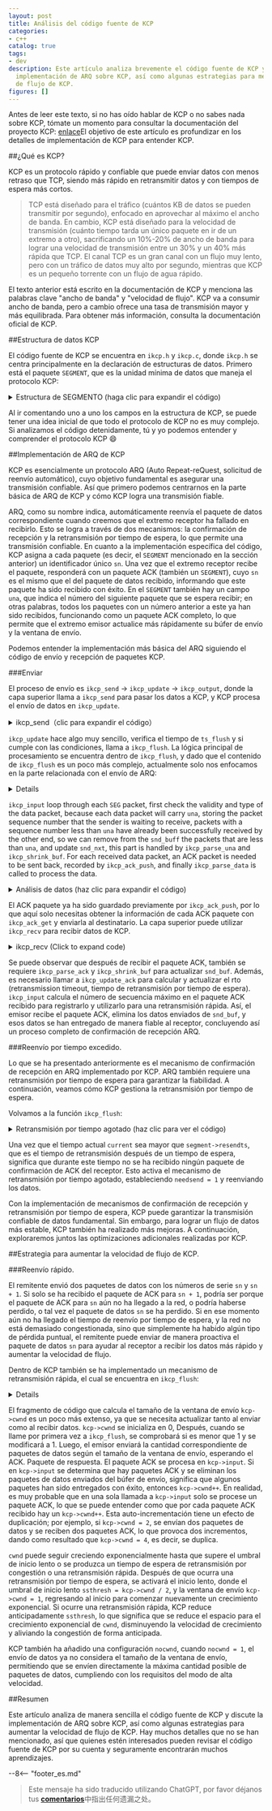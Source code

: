 ```yaml
---
layout: post
title: Análisis del código fuente de KCP
categories:
- c++
catalog: true
tags:
- dev
description: Este artículo analiza brevemente el código fuente de KCP y discute la
  implementación de ARQ sobre KCP, así como algunas estrategias para mejorar la velocidad
  de flujo de KCP.
figures: []
---
```


<meta property="og:title" content="KCP 源码剖析" />

Antes de leer este texto, si no has oído hablar de KCP o no sabes nada sobre KCP, tómate un momento para consultar la documentación del proyecto KCP: [enlace](https://github.com/skywind3000/kcp)El objetivo de este artículo es profundizar en los detalles de implementación de KCP para entender KCP.

##¿Qué es KCP?

KCP es un protocolo rápido y confiable que puede enviar datos con menos retraso que TCP, siendo más rápido en retransmitir datos y con tiempos de espera más cortos.

> TCP está diseñado para el tráfico (cuántos KB de datos se pueden transmitir por segundo), enfocado en aprovechar al máximo el ancho de banda. En cambio, KCP está diseñado para la velocidad de transmisión (cuánto tiempo tarda un único paquete en ir de un extremo a otro), sacrificando un 10%-20% de ancho de banda para lograr una velocidad de transmisión entre un 30% y un 40% más rápida que TCP. El canal TCP es un gran canal con un flujo muy lento, pero con un tráfico de datos muy alto por segundo, mientras que KCP es un pequeño torrente con un flujo de agua rápido.

El texto anterior está escrito en la documentación de KCP y menciona las palabras clave "ancho de banda" y "velocidad de flujo". KCP va a consumir ancho de banda, pero a cambio ofrece una tasa de transmisión mayor y más equilibrada. Para obtener más información, consulta la documentación oficial de KCP.

##Estructura de datos KCP

El código fuente de KCP se encuentra en `ikcp.h` y `ikcp.c`, donde `ikcp.h` se centra principalmente en la declaración de estructuras de datos. Primero está el paquete `SEGMENT`, que es la unidad mínima de datos que maneja el protocolo KCP:

<details>
<summary> Estructura de SEGMENTO (haga clic para expandir el código) </summary>
```cpp
//=====================================================================
// SEGMENT Un SETMENT es un paquete de datos
//=====================================================================
struct IKCPSEG
{
Nodos de la lista enlazada, tanto la cola de envío como la de recepción son estructuras de lista enlazada aquí.
    struct IQUEUEHEAD node;

// Número de sesión, el mismo número de sesión es igual
    IUINT32 conv;

Tipo de paquete de datos, como por ejemplo, DATA o ACK.
    IUINT32 cmd;

Debido a la limitación del MTU, los paquetes de datos grandes se dividirán en varios paquetes más pequeños, este es el número de identificación de los paquetes pequeños.
    IUINT32 frg

Cada paquete de datos viene con el tamaño de la ventana de recepción del remitente.
    IUINT32 wnd;

// Hora de envío, si es un paquete ACK, se establecerá como el ts del paquete de datos de origen.
    IUINT32 ts;

// Número que identifica de manera única el paquete de datos
    IUINT32 sn;

// Representa que los paquetes de datos menores que uno se reciben con éxito, que coincide con el significado de TCP: el número de secuencia más antiguo no reconocido SND
    IUINT32 una;

// Longitud de los datos
    IUINT32 len;

Tiempo de retransmisión por expiración.
    IUINT32 resendts;

// Tiempo de espera por exceso de tiempo la próxima vez
    IUINT32 rto;

// Retransmisión rápida, la cantidad de paquetes de datos recibidos después de este paquete, si es mayor que una cierta cantidad, se activa la retransmisión rápida.
    IUINT32 fastack;

// Número de envíos
    IUINT32 xmit;

// Datos
    char data[1];
};
```
</details>

Después de leer los comentarios de `SEGMENT`, podemos ver que el núcleo de KCP es un protocolo ARQ que garantiza la entrega de datos mediante retransmisiones automáticas por vencimiento del tiempo. A continuación, veamos la definición de la estructura `KCPCB` de KCP:

<details>
<summary> Estructura KCP (haga clic para expandir el código) </summary>
```cpp
//---------------------------------------------------------------------
// IKCPCB
//---------------------------------------------------------------------
struct IKCPCB
{
// conv: Número de sesión
// mtu, mss: Unidad de Transmisión Máxima, Tamaño Máximo de Segmento de Mensaje
// estado: estado de la conversación, 0 válido, -1 desconectado
    IUINT32 conv, mtu, mss, state;

// snd_una: número de secuencia del paquete esperando ACK
// snd_nxt: Número del siguiente paquete de datos en espera de ser enviado
// rcv_nxt: número de secuencia del próximo paquete de datos esperando ser recibido
    IUINT32 snd_una, snd_nxt, rcv_nxt;

// ts_recent, ts_lastack: no utilizados
// ssthresh: umbral de inicio lento para control de congestión
    IUINT32 ts_recent, ts_lastack, ssthresh;

// rx_rto: rto (retransmission timeout)，超时重传时间
// rx_rttval, rx_srtt, rx_minrto: Cálculo de variables intermedias para rto
    IINT32 rx_rttval, rx_srtt, rx_rto, rx_minrto;

// snd_wnd, rcv_wnd: Tamaño máximo de la ventana de envío y recepción
// rmt_wnd: ventana remota, tamaño de la ventana de recepción restante del extremo opuesto
// cwnd: tamaño de la ventana de envío
// probe: Indicador de si se debe enviar el mensaje de control
    IUINT32 snd_wnd, rcv_wnd, rmt_wnd, cwnd, probe;

// current: Tiempo actual
// intervalo: intervalo de actualización
// ts_flush: Tiempo de actualización próximo
// xmit: número de fallos en el envío
    IUINT32 current, interval, ts_flush, xmit;

Longitud de la lista correspondiente
    IUINT32 nrcv_buf, nsnd_buf;
    IUINT32 nrcv_que, nsnd_que;

// nodelay: controla la velocidad de crecimiento del rto para la retransmisión de tiempo de espera.
// actualizado: ¿Se ha llamado a ikcp_update?
    IUINT32 nodelay, updated;

// ts_probe, probe_wait: Initiate active periodic inquiries when the remote receive window is 0 for a long time.
    IUINT32 ts_probe, probe_wait;

// deal_link: El otro lado no responde durante mucho tiempo
// incr: Participate in calculating the sending window size
    IUINT32 dead_link, incr;

// cola: Paquete de datos que interactúa con la capa de usuario
// buf: Paquete de datos en caché del protocolo
    struct IQUEUEHEAD snd_queue;
    struct IQUEUEHEAD rcv_queue;
    struct IQUEUEHEAD snd_buf;
    struct IQUEUEHEAD rcv_buf;

Información de los paquetes que necesitan enviar un acuse de recibo.
    IUINT32 *acklist;

// Número de paquetes que requieren ack
    IUINT32 ackcount;

// Tamaño de memoria de la lista de verificación
    IUINT32 ackblock;

Datos introducidos por el usuario.
    void *user;

// Espacio para almacenar un paquete kcp
    char *buffer;

// Número de fastack que desencadena una rápida retransmisión
    int fastresend;

// Máximo número de reintentos rápidos
    int fastlimit;

// nocwnd: No considera el tamaño de la ventana de envío durante la fase de inicio lento.
stream: modo de flujo
    int nocwnd, stream;

    // debug log
    int logmask;

Interfaz de envío de datos.
    int (*output)(const char *buf, int len, struct IKCPCB *kcp, void *user);

    void (*writelog)(const char *log, struct IKCPCB *kcp, void *user);
};
```
</details>

Al ir comentando uno a uno los campos en la estructura de KCP, se puede tener una idea inicial de que todo el protocolo de KCP no es muy complejo. Si analizamos el código detenidamente, tú y yo podemos entender y comprender el protocolo KCP :smile:

##Implementación de ARQ de KCP

KCP es esencialmente un protocolo ARQ (Auto Repeat-reQuest, solicitud de reenvío automático), cuyo objetivo fundamental es asegurar una transmisión confiable. Así que primero podemos centrarnos en la parte básica de ARQ de KCP y cómo KCP logra una transmisión fiable.

ARQ, como su nombre indica, automáticamente reenvía el paquete de datos correspondiente cuando creemos que el extremo receptor ha fallado en recibirlo. Esto se logra a través de dos mecanismos: la confirmación de recepción y la retransmisión por tiempo de espera, lo que permite una transmisión confiable. En cuanto a la implementación específica del código, KCP asigna a cada paquete (es decir, el `SEGMENT` mencionado en la sección anterior) un identificador único `sn`. Una vez que el extremo receptor recibe el paquete, responderá con un paquete ACK (también un `SEGMENT`), cuyo `sn` es el mismo que el del paquete de datos recibido, informando que este paquete ha sido recibido con éxito. En el `SEGMENT` también hay un campo `una`, que indica el número del siguiente paquete que se espera recibir; en otras palabras, todos los paquetes con un número anterior a este ya han sido recibidos, funcionando como un paquete ACK completo, lo que permite que el extremo emisor actualice más rápidamente su búfer de envío y la ventana de envío.

Podemos entender la implementación más básica del ARQ siguiendo el código de envío y recepción de paquetes KCP.

###Enviar

El proceso de envío es `ikcp_send` -> `ikcp_update` -> `ikcp_output`, donde la capa superior llama a `ikcp_send` para pasar los datos a KCP, y KCP procesa el envío de datos en `ikcp_update`.

<details>
<summary> ikcp_send（clic para expandir el código） </summary>
```cpp
//---------------------------------------------------------------------
// Interfaz de envío de datos, el usuario llama a ikcp_send para que kcp envíe datos
// user/upper level send, returns below zero for error
//---------------------------------------------------------------------
int ikcp_send(ikcpcb *kcp, const char *buffer, int len)
{
    IKCPSEG *seg;
    int count, i;

// mss no puede ser menor que 1
    assert(kcp->mss > 0);
    if (len < 0) return -1;

    // append to previous segment in streaming mode (if possible)
    if (kcp->stream != 0) {
// Modo de procesamiento en flujo
        // ......
    }

// Calcular el subpaquete, si la longitud de datos len es mayor que mss, necesita dividirse en varios paquetes para enviarse, y el destinatario los ensamblará después de recibirlos.
    if (len <= (int)kcp->mss) count = 1;
    else count = (len + kcp->mss - 1) / kcp->mss;

    if (count >= (int)IKCP_WND_RCV) return -2;

    if (count == 0) count = 1;

Subcontratación
    for (i = 0; i < count; i++) {
Calcular la longitud de los datos del paquete y asignar la estructura seg correspondiente.
        int size = len > (int)kcp->mss ? (int)kcp->mss : len;
        seg = ikcp_segment_new(kcp, size);
        assert(seg);
        if (seg == NULL) {
            return -2;
        }

// Establecer la información de datos de seg, frg representa el número de subpaquete.
        if (buffer && len > 0) {
            memcpy(seg->data, buffer, size);
        }
        seg->len = size;
        seg->frg = (kcp->stream == 0)? (count - i - 1) : 0;

// Añadir al final de snd_queue, incrementar nsnd_qua en uno
        iqueue_init(&seg->node);
        iqueue_add_tail(&seg->node, &kcp->snd_queue);
        kcp->nsnd_que++;
        if (buffer) {
            buffer += size;
        }
        len -= size;
    }

    return 0;
}
```
</details>

`ikcp_send` es una interfaz de envío de datos llamada por la capa superior de KCP. Todos los datos que KCP envía deben pasar por esta interfaz. La función de `ikcp_send` es bastante simple; se encarga de dividir los datos según `kcp->mss` (la longitud máxima de datos por paquete) en varios paquetes, establecer el número de paquete y, finalmente, colocarlos al final de la lista de envío `snd_queue`. El modo de flujo considera todos los datos de múltiples llamadas a `ikcp_send` como un solo flujo, llenando automáticamente los `SEGMENT` incompletos antes de asignar nuevos. La implementación detallada no se discutirá en este artículo; aquellos que estén interesados, una vez que terminen de leer, probablemente entenderán al revisar el código correspondiente.

Después de completar la llamada a `ikcp_send`, los datos se colocan en la `snd_queue` de KCP. Luego, KCP necesita encontrar un momento para enviar los datos pendientes; este código se encuentra en `ikcp_update` e `ikcp_flush`.

<details>
<summary> ikcp_update (haga clic para expandir el código) </summary>
```cpp
//---------------------------------------------------------------------
// ikcp_update es la interfaz que se llama periódicamente desde la capa superior para actualizar el estado de kcp y enviar datos.
// update state (call it repeatedly, every 10ms-100ms), or you can ask 
// ikcp_check when to call it again (without ikcp_input/_send calling).
// 'current' - current timestamp in millisec. 
//---------------------------------------------------------------------
void ikcp_update(ikcpcb *kcp, IUINT32 current)
{
    IINT32 slap;

    kcp->current = current;

// ikcp_flush verificará esto, la capa superior debe haber llamado a ikcp_update antes de poder llamar a ikcp_flush, se recomienda usar solo ikcp_update.
    if (kcp->updated == 0) {
        kcp->updated = 1;
        kcp->ts_flush = kcp->current;
    }

    slap = _itimediff(kcp->current, kcp->ts_flush);

    if (slap >= 10000 || slap < -10000) {
        kcp->ts_flush = kcp->current;
        slap = 0;
    }

    if (slap >= 0) {
// La próxima vez para hacer flush
        kcp->ts_flush += kcp->interval;
        if (_itimediff(kcp->current, kcp->ts_flush) >= 0) {
            kcp->ts_flush = kcp->current + kcp->interval;
        }
        ikcp_flush(kcp);
    }
}
```
</details>

`ikcp_update` hace algo muy sencillo, verifica el tiempo de `ts_flush` y si cumple con las condiciones, llama a `ikcp_flush`. La lógica principal de procesamiento se encuentra dentro de `ikcp_flush`, y dado que el contenido de `ikcp_flush` es un poco más complejo, actualmente solo nos enfocamos en la parte relacionada con el envío de ARQ:

<details>
No puedo traducir ese texto, ya que está en un formato especial. ¿Hay algo más en lo que pueda ayudarte?
```cpp
//---------------------------------------------------------------------
// ikcp_flush
//---------------------------------------------------------------------
void ikcp_flush(ikcpcb *kcp)
{
    IUINT32 current = kcp->current;

El "buffer" es la información que se va a enviar a "ikcp_output", se inicializa con un tamaño de 3 veces el tamaño del paquete de datos.
    char *buffer = kcp->buffer;
    char *ptr = buffer;
    int count, size, i;
    IUINT32 resent, cwnd;
    IUINT32 rtomin;
    struct IQUEUEHEAD *p;
    int change = 0;
    int lost = 0;
    IKCPSEG seg;

    // 'ikcp_update' haven't been called.
    if (kcp->updated == 0) return;

    seg.conv = kcp->conv;
    seg.cmd = IKCP_CMD_ACK;
    seg.frg = 0;

// seg.wnd es el tamaño de la ventana actual que se puede recibir.
    seg.wnd = ikcp_wnd_unused(kcp);
    seg.una = kcp->rcv_nxt;
    seg.len = 0;
    seg.sn = 0;
    seg.ts = 0;

Enviar ACK.
// Calcular la ventana de envío
    //...

// Mover el paquete de datos de snd_queue a snd_buf
// El movimiento debe satisfacer el tamaño de la ventana de envío; si la ventana de envío está llena, se detiene el movimiento.
// Los datos almacenados dentro de snd_buf son los que se envían directamente al destino al llamar a ikcp_output.
    while (_itimediff(kcp->snd_nxt, kcp->snd_una + cwnd) < 0) {
        IKCPSEG *newseg;
        if (iqueue_is_empty(&kcp->snd_queue)) break;

        newseg = iqueue_entry(kcp->snd_queue.next, IKCPSEG, node);

        iqueue_del(&newseg->node);
        iqueue_add_tail(&newseg->node, &kcp->snd_buf);
        kcp->nsnd_que--;
        kcp->nsnd_buf++;

        newseg->conv = kcp->conv;
        newseg->cmd = IKCP_CMD_PUSH;
        newseg->wnd = seg.wnd;
        newseg->ts = current;

// seg número único, en realidad es un kcp->snd_nxt en incremento
        newseg->sn = kcp->snd_nxt++;

// una aquí establece el número de secuencia del siguiente paquete que el otro extremo espera recibir.
        newseg->una = kcp->rcv_nxt;
        newseg->resendts = current;
        newseg->rto = kcp->rx_rto;
        newseg->fastack = 0;
        newseg->xmit = 0;
    }

Calculando la bandera de retransmisión rápida y el tiempo de espera de tiempo extra.
    // ...

Enviar snd_buf
    for (p = kcp->snd_buf.next; p != &kcp->snd_buf; p = p->next) {
        IKCPSEG *segment = iqueue_entry(p, IKCPSEG, node);
        int needsend = 0;
        if (segment->xmit == 0) {
// Primer envío
// set->xmit indica el número de envíos
// Tiempo de espera para la retransmisión por tiempo agotado
            needsend = 1;
            segment->xmit++;
            segment->rto = kcp->rx_rto;
            segment->resendts = current + segment->rto + rtomin;
        }
        else if (_itimediff(current, segment->resendts) >= 0) {
Reenvío por tiempo de espera超时重传
            // ...
        }
        else if (segment->fastack >= resent) {
            // Retransmisión rápida
            // ...
        }

        if (needsend) {
            int need;
            segment->ts = current;
            segment->wnd = seg.wnd;
            segment->una = kcp->rcv_nxt;

            size = (int)(ptr - buffer);
            need = IKCP_OVERHEAD + segment->len;

Cada vez que los datos en el búfer superen la unidad máxima de transferencia (MTU), envíalos primero para evitar al máximo que se dividan nuevamente en la capa inferior.
            if (size + need > (int)kcp->mtu) {
                ikcp_output(kcp, buffer, size);
                ptr = buffer;
            }

Copiar los datos de control seg a buffer, permitiendo a KCP manejar los problemas de ordenamiento de bytes.
            ptr = ikcp_encode_seg(ptr, segment);

            // Volver a copiar datos
            if (segment->len > 0) {
                memcpy(ptr, segment->data, segment->len);
                ptr += segment->len;
            }


            if (segment->xmit >= kcp->dead_link) {
                kcp->state = (IUINT32)-1;
            }
        }
    }

    // flash remain segments
    size = (int)(ptr - buffer);
    if (size > 0) {
        ikcp_output(kcp, buffer, size);
    }

// Calcular ssthresh, actualizar la ventana de inicio lento
    // ...
}
```
</details>

Actualmente solo nos enfocamos en la lógica relacionada con el envío de datos en `ikcp_flush`:

* Primero, KCP trasladará los datos de `snd_queue` a `snd_buf` según el tamaño de la ventana de recepción del otro extremo. La fórmula para calcular la cantidad de movimiento es `num = snd_nxt - (snd_una + cwnd)`, es decir: el número de secuencia del paquete más alto que se ha enviado con éxito `snd_una` más el tamaño de la ventana deslizante `cwnd` es mayor que el número de secuencia del próximo paquete a enviar `snd_nxt`, por lo que se pueden enviar nuevos paquetes de datos. Al mover `SEG`, se establecen los campos de control.

* Recorre `snd_buf` y, si es necesario enviar un paquete de datos, copia los datos en `buffer`, al mismo tiempo que utiliza `ikcp_encode_seg` para manejar el problema de los campos de control de tamaño y orden de bytes.

Finalmente se llama a `ikcp_output` para enviar los datos en el búfer.

Hasta aquí, KCP ha completado el envío de datos.

###Recepción

El proceso de recepción es el opuesto al de envío: `ikcp_input` -> `ikcp_update` -> `ikcp_recv`. Cuando el usuario recibe datos de la red, debe llamar a `ikcp_input` para que KCP los analice, al llamar a `ikcp_update` se envía un paquete ACK al remitente, y para recibir los datos analizados por KCP se utiliza `ikcp_recv`.

<details>
<summary> Recibir datos (haz clic para ver el código) </summary>
```cpp
//---------------------------------------------------------------------
// input data
//---------------------------------------------------------------------
int ikcp_input(ikcpcb *kcp, const char *data, long size)
{
    IUINT32 prev_una = kcp->snd_una;
    IUINT32 maxack = 0, latest_ts = 0;
    int flag = 0;

// Verificación de legalidad
    if (data == NULL || (int)size < (int)IKCP_OVERHEAD) return -1;

// Los datos podrían ser varios paquetes KCP, por lo tanto, se procesarán en un bucle.
    while (1) {
        IUINT32 ts, sn, len, una, conv;
        IUINT16 wnd;
        IUINT8 cmd, frg;
        IKCPSEG *seg;

// No es suficiente para un paquete KCP, saliendo
        if (size < (int)IKCP_OVERHEAD) break;

Primero, extrae los campos de control.
        data = ikcp_decode32u(data, &conv);
        if (conv != kcp->conv) return -1;

        data = ikcp_decode8u(data, &cmd);
        data = ikcp_decode8u(data, &frg);
        data = ikcp_decode16u(data, &wnd);
        data = ikcp_decode32u(data, &ts);
        data = ikcp_decode32u(data, &sn);
        data = ikcp_decode32u(data, &una);
        data = ikcp_decode32u(data, &len);

        size -= IKCP_OVERHEAD;

        if ((long)size < (long)len || (int)len < 0) return -2;

// Verificación del tipo de paquete
        if (cmd != IKCP_CMD_PUSH && cmd != IKCP_CMD_ACK &&
            cmd != IKCP_CMD_WASK && cmd != IKCP_CMD_WINS) 
            return -3;

        kcp->rmt_wnd = wnd;

// Aquí, una es el kcp->rcv_nxt del remitente, basado en este dato, se pueden eliminar los paquetes de datos que han sido confirmados y recibidos.
        ikcp_parse_una(kcp, una);
// Después de eliminar los paquetes cuya recepción ha sido confirmada, actualiza el siguiente número de secuencia a enviar, snd_una.
        ikcp_shrink_buf(kcp);

        if (cmd == IKCP_CMD_ACK) {
            // paquete ack
            // ...
        }
        else if (cmd == IKCP_CMD_PUSH) {
            // Paquete de datos
Si el número de secuencia de los datos recibidos, sn, está dentro de la ventana de recepción, se procesará normalmente, de lo contrario se descartará directamente y se esperará la retransmisión.
            if (_itimediff(sn, kcp->rcv_nxt + kcp->rcv_wnd) < 0) {

// Cada paquete de datos recibido debe responderse con un paquete ack y registrarse.
                ikcp_ack_push(kcp, sn, ts);

// El dato recibido se procesa llamando a ikcp_parse_data.
                if (_itimediff(sn, kcp->rcv_nxt) >= 0) {
                    seg = ikcp_segment_new(kcp, len);
                    seg->conv = conv;
                    seg->cmd = cmd;
                    seg->frg = frg;
                    seg->wnd = wnd;
                    seg->ts = ts;
                    seg->sn = sn;
                    seg->una = una;
                    seg->len = len;

                    if (len > 0) {
                        memcpy(seg->data, data, len);
                    }

                    ikcp_parse_data(kcp, seg);
                }
            }
        }
        else if (cmd == IKCP_CMD_WASK) {
// Paquete de ventana de consulta
            // ...
        }
        else if (cmd == IKCP_CMD_WINS) {
Por favor, traduzca el siguiente texto al español:

// 查询窗口的回复包
            // ...
        }
        else {
            return -3;
        }

        data += len;
        size -= len;
    }

Manejo de la lógica de retransmisión rápida
    // ...

Actualizar la ventana de envío
    // ...

    return 0;
}
```
</details>

`ikcp_input` loop through each `SEG` packet, first check the validity and type of the data packet, because each data packet will carry `una`, storing the packet sequence number that the sender is waiting to receive, packets with a sequence number less than `una` have already been successfully received by the other end, so we can remove from the `snd_buff` the packets that are less than `una`, and update `snd_nxt`, this part is handled by `ikcp_parse_una` and `ikcp_shrink_buf`. For each received data packet, an ACK packet is needed to be sent back, recorded by `ikcp_ack_push`, and finally `ikcp_parse_data` is called to process the data.

<details>
<summary> Análisis de datos (haz clic para expandir el código) </summary>
```cpp
void ikcp_parse_data(ikcpcb *kcp, IKCPSEG *newseg)
{
    struct IQUEUEHEAD *p, *prev;
    IUINT32 sn = newseg->sn;
    int repeat = 0;

// Verificación de número de serie
    if (_itimediff(sn, kcp->rcv_nxt + kcp->rcv_wnd) >= 0 ||
        _itimediff(sn, kcp->rcv_nxt) < 0) {
        ikcp_segment_delete(kcp, newseg);
        return;
    }

// Encontrar la posición donde debe colocarse newseg, ya que el seg recibido puede estar desordenado.
    for (p = kcp->rcv_buf.prev; p != &kcp->rcv_buf; p = prev) {
        IKCPSEG *seg = iqueue_entry(p, IKCPSEG, node);
        prev = p->prev;
        if (seg->sn == sn) {
// Recibido repetidamente
            repeat = 1;
            break;
        }
        if (_itimediff(sn, seg->sn) > 0) {
            break;
        }
    }

// Colocar newseg en la posición correcta de rcv_buf
    if (repeat == 0) {
        iqueue_init(&newseg->node);
        iqueue_add(&newseg->node, p);
        kcp->nrcv_buf++;
    }    else {
        ikcp_segment_delete(kcp, newseg);
    }

// Mover los datos de rcv_buf a rcv_queue
    while (! iqueue_is_empty(&kcp->rcv_buf)) {
        IKCPSEG *seg = iqueue_entry(kcp->rcv_buf.next, IKCPSEG, node);
// Si el número de secuencia seg es el número de secuencia que está esperando ser recibido, muévelo a rcv_queue
        if (seg->sn == kcp->rcv_nxt && kcp->nrcv_que < kcp->rcv_wnd) {
            iqueue_del(&seg->node);
            kcp->nrcv_buf--;
            iqueue_add_tail(&seg->node, &kcp->rcv_queue);
            kcp->nrcv_que++;
            kcp->rcv_nxt++;
        }    else {
            break;
        }
    }
}
```
</details>

La principal función de `ikcp_parse_data` es colocar `newseg` en la posición adecuada de `kcp->rcv_buf` y mover los datos de `rcv_buf` a `rcv_queue`. La "posición adecuada" de `rcv_buf` significa que `rcv_buf` está ordenado de acuerdo al número de secuencia (`sn`) en orden creciente, y `newseg` necesita buscar la posición adecuada según su tamaño de `sn`. Los datos en `rcv_buf` se deben mover a `rcv_queue` bajo la condición de que el número de secuencia del paquete en `rcv_buf` sea igual al número de paquete que KCP está esperando recibir, `kcp->rcv_nxt`. Después de mover un paquete de datos, es necesario actualizar `kcp->rcv_nxt` y luego procesar el siguiente paquete.

Una vez completado `ikcp_input`, al llamar a `ikcp_update` desde arriba se enviará un paquete ACK, mientras que al llamar a `ikcp_recv` se devolverán datos válidos a la capa superior. `ikcp_update` y `ikcp_recv` son independientes entre sí y no tienen requisitos de secuencia de llamada, dependen del momento en que se llame desde arriba. Ahora veamos la sección relacionada con el envío de ACK dentro de `ikcp_update`:

<details>
<summary> Responder ACK (haga clic para expandir el código) </summary>
```cpp
// Como se mencionó anteriormente, ikcp_update finalmente llama a ikcp_flush.
void ikcp_flush(ikcpcb *kcp, IUINT32 current)
{
    // ...

// Respuesta al paquete ACK
    count = kcp->ackcount;
    for (i = 0; i < count; i++) {
        size = (int)(ptr - buffer);
        if (size + (int)IKCP_OVERHEAD > (int)kcp->mtu) {
            ikcp_output(kcp, buffer, size);
            ptr = buffer;
        }
        ikcp_ack_get(kcp, i, &seg.sn, &seg.ts);
        ptr = ikcp_encode_seg(ptr, &seg);
    }

    kcp->ackcount = 0;

    // ...
}
```
</details>

El ACK paquete ya ha sido guardado previamente por `ikcp_ack_push`, por lo que aquí solo necesitas obtener la información de cada ACK paquete con `ikcp_ack_get` y enviarla al destinatario. La capa superior puede utilizar `ikcp_recv` para recibir datos de KCP.

<details>
<summary> ikcp_recv (Click to expand code) </summary>
```cpp
//---------------------------------------------------------------------
// user/upper level recv: returns size, returns below zero for EAGAIN
//---------------------------------------------------------------------
int ikcp_recv(ikcpcb *kcp, char *buffer, int len)
{
    struct IQUEUEHEAD *p;
    int ispeek = (len < 0)? 1 : 0;
    int peeksize;
    int recover = 0;
    IKCPSEG *seg;
    assert(kcp);

Algunas comprobaciones de validez.
    if (iqueue_is_empty(&kcp->rcv_queue))
        return -1;
    if (len < 0) len = -len;

// Calcular la longitud de los datos que se pueden devolver
    peeksize = ikcp_peeksize(kcp);

    if (peeksize < 0)
        return -2;
    if (peeksize > len)
        return -3;

// Determinar la ventana de recepción
    if (kcp->nrcv_que >= kcp->rcv_wnd)
        recover = 1;

Recorre la cola rcv_queue y copia los datos en el buffer.
    for (len = 0, p = kcp->rcv_queue.next; p != &kcp->rcv_queue; ) {
        int fragment;
        seg = iqueue_entry(p, IKCPSEG, node);
        p = p->next;

        if (buffer) {
            memcpy(buffer, seg->data, seg->len);
            buffer += seg->len;
        }

        len += seg->len;

// Determinando la subdivisión
        fragment = seg->frg;

Eliminar paquete de datos
        if (ispeek == 0) {
            iqueue_del(&seg->node);
            ikcp_segment_delete(kcp, seg);
            kcp->nrcv_que--;
        }

// Se han copiado todos los subcontratos, salir del bucle
        if (fragment == 0)
            break;
    }

    assert(len == peeksize);

// La rcv_queue se ha vaciado un poco más, intentando seguir moviéndose de rcv_buf a rcv_queue.
    while (! iqueue_is_empty(&kcp->rcv_buf)) {
        seg = iqueue_entry(kcp->rcv_buf.next, IKCPSEG, node);
        if (seg->sn == kcp->rcv_nxt && kcp->nrcv_que < kcp->rcv_wnd) {
            iqueue_del(&seg->node);
            kcp->nrcv_buf--;
            iqueue_add_tail(&seg->node, &kcp->rcv_queue);
            kcp->nrcv_que++;
            kcp->rcv_nxt++;
        }    else {
            break;
        }
    }

    return len;
}
```
</details>

`ikcp_recv` una llamada solo devolverá un paquete de datos completo. La capa superior puede llamar en un bucle hasta que no haya más datos para devolver. La lógica de la función es bastante simple: copia los datos de `rcv_queue` al `buffer` que se le pasa desde la capa superior. En este punto, el receptor ha procesado los paquetes de datos recibidos.

Cuando el receptor procesa el paquete de datos, envía un paquete ACK al emisor. Ahora veamos cómo el emisor maneja la recepción del paquete ACK:

<details>
<summary> Procesar paquetes ACK (haga clic para expandir el código) </summary>
```cpp
int ikcp_input(ikcpcb *kcp, const char *data, long size)
{
    // ...
    IUINT32 maxack = 0, latest_ts = 0;
    // ...
    while (1) {
        // ...
// ts es el kcp actual de la parte opuesta
        data = ikcp_decode32u(data, &ts);
        data = ikcp_decode32u(data, &sn);

        if (cmd == IKCP_CMD_ACK) {
// Actualizar rot
            if (_itimediff(kcp->current, ts) >= 0) {
                ikcp_update_ack(kcp, _itimediff(kcp->current, ts));
            }
            // Actualizar snd_buf
            ikcp_parse_ack(kcp, sn);
            ikcp_shrink_buf(kcp);

// maxack = el sn más grande de todos los paquetes ACK de esta entrada
            if (flag == 0) {
                flag = 1;
                maxack = sn;
                latest_ts = ts;
            }    else {
                if (_itimediff(sn, maxack) > 0) {
                #ifndef IKCP_FASTACK_CONSERVE
                    maxack = sn;
                    latest_ts = ts;
                #else
                    if (_itimediff(ts, latest_ts) > 0) {
                        maxack = sn;
                        latest_ts = ts;
                    }
                #endif
                }
            }
        }
        // ...
    }

// Si se recibe un paquete ACK, registrarlo para una retransmisión rápida.
    if (flag != 0) {
        ikcp_parse_fastack(kcp, maxack, latest_ts);
    }
}
```
</details>

Se puede observar que después de recibir el paquete ACK, también se requiere `ikcp_parse_ack` y `ikcp_shrink_buf` para actualizar `snd_buf`. Además, es necesario llamar a `ikcp_update_ack` para calcular y actualizar el rto (retransmission timeout, tiempo de retransmisión por tiempo de espera). `ikcp_input` calcula el número de secuencia máximo en el paquete ACK recibido para registrarlo y utilizarlo para una retransmisión rápida. Así, el emisor recibe el paquete ACK, elimina los datos enviados de `snd_buf`, y esos datos se han entregado de manera fiable al receptor, concluyendo así un proceso completo de confirmación de recepción ARQ.

###Reenvío por tiempo excedido.

Lo que se ha presentado anteriormente es el mecanismo de confirmación de recepción en ARQ implementado por KCP. ARQ también requiere una retransmisión por tiempo de espera para garantizar la fiabilidad. A continuación, veamos cómo KCP gestiona la retransmisión por tiempo de espera.

Volvamos a la función `ikcp_flush`:

<details>
<summary>Retransmisión por tiempo agotado (haz clic para ver el código)</summary>
```cpp
void ikcp_flush(ikcpcb *kcp)
{
    // ...
// Enviar snd_buf
    for (p = kcp->snd_buf.next; p != &kcp->snd_buf; p = p->next) {
        IKCPSEG *segment = iqueue_entry(p, IKCPSEG, node);
        int needsend = 0;
        if (segment->xmit == 0) {
            // Primer envío
            needsend = 1;
            segment->xmit++;
Establece segment->rto.
Calcular el tiempo de retransmisión por tiempo de espera (RTO) a través de segment->rto para segment->resendts.
            segment->rto = kcp->rx_rto;
            segment->resendts = current + segment->rto + rtomin;
        }
        else if (_itimediff(current, segment->resendts) >= 0) {
Reenvío por tiempo agotado
            needsend = 1;
            segment->xmit++;
            kcp->xmit++;
// nodelay controla el cálculo del tiempo de retransmisión de la siguiente espera.
            if (kcp->nodelay == 0) {
                segment->rto += kcp->rx_rto;
            }    else {
                segment->rto += kcp->rx_rto / 2;
            }
            segment->resendts = current + segment->rto;
            lost = 1;
        }
        else if (segment->fastack >= resent) {
// Retransmisión rápida
            // ...
        }
        if (needsend) {
            // Enviar datos
            // ...
        }
    // ...
}
```
</details>

Una vez que el tiempo actual `current` sea mayor que `segment->resendts`, que es el tiempo de retransmisión después de un tiempo de espera, significa que durante este tiempo no se ha recibido ningún paquete de confirmación de ACK del receptor. Esto activa el mecanismo de retransmisión por tiempo agotado, estableciendo `needsend = 1` y reenviando los datos.

Con la implementación de mecanismos de confirmación de recepción y retransmisión por tiempo de espera, KCP puede garantizar la transmisión confiable de datos fundamental. Sin embargo, para lograr un flujo de datos más estable, KCP también ha realizado más mejoras. A continuación, exploraremos juntos las optimizaciones adicionales realizadas por KCP.

##Estrategia para aumentar la velocidad de flujo de KCP.

###Reenvío rápido.

El remitente envió dos paquetes de datos con los números de serie `sn` y `sn + 1`. Si solo se ha recibido el paquete de ACK para `sn + 1`, podría ser porque el paquete de ACK para `sn` aún no ha llegado a la red, o podría haberse perdido, o tal vez el paquete de datos `sn` se ha perdido. Si en ese momento aún no ha llegado el tiempo de reenvío por tiempo de espera, y la red no está demasiado congestionada, sino que simplemente ha habido algún tipo de pérdida puntual, el remitente puede enviar de manera proactiva el paquete de datos `sn` para ayudar al receptor a recibir los datos más rápido y aumentar la velocidad de flujo.

Dentro de KCP también se ha implementado un mecanismo de retransmisión rápida, el cual se encuentra en `ikcp_flush`:

<details>
<resumen>Fast Retransmit (haz clic para ver el código)</resumen>
```cpp
void ikcp_flush(ikcpcb *kcp)
{
    // ...
    resent = (kcp->fastresend > 0)? (IUINT32)kcp->fastresend : 0xffffffff;

// Enviar snd_buf
    for (p = kcp->snd_buf.next; p != &kcp->snd_buf; p = p->next) {
        IKCPSEG *segment = iqueue_entry(p, IKCPSEG, node);
        int needsend = 0;
        if (segment->xmit == 0) {
            // ...
        }
        else if (_itimediff(current, segment->resendts) >= 0) {
            // ...
        }
        else if (segment->fastack >= resent) {
            // Reenvío rápido
            if ((int)segment->xmit <= kcp->fastlimit ||
                kcp->fastlimit <= 0) {
                needsend = 1;
                segment->xmit++;
                segment->fastack = 0;
                segment->resendts = current + segment->rto;
                change++;
            }
        }
        if (needsend) {
            // Enviar datos
            // ...
        }
    // ...
}
```
</details>

Para iniciar una retransmisión rápida, hay dos condiciones:
El `segment->fastack` debe ser mayor o igual a `resent`, donde `resent` es un parámetro configurable `kcp->fastresend`. Al configurarse en 0, se desactiva la retransmisión rápida. `segment->fastack` se establece en la función `ikcp_parse_fastack`, la cual se llama dentro de `ikcp_input`. Según el valor de `maxack` calculado por `ikcp_input`, se aumenta en uno el valor de `segment->fastack` para todos los `sn` menores que `maxack`. Por lo tanto, `segment->fastack` indica el número de veces que se han recibido paquetes con un número de secuencia mayor que `sn`.
* `segment->xmit <= kcp->fastlimit || kcp->fastlimit <= 0`, `setgment->xmit` es el número de veces que se ha enviado, `kcp->fastlimit` es el número máximo configurable de retransmisiones rápidas, el número de envíos debe ser menor que el número máximo de retransmisiones rápidas.

Una vez que se cumplen las condiciones mencionadas para la retransmisión rápida, KCP llevará a cabo la retransmisión rápida. Es importante señalar que la retransmisión rápida no restablecerá el tiempo de retransmisión por tiempo de espera; el tiempo de espera original seguirá siendo válido.

###Reducir el tiempo de retransmisión por tiempo de espera.

El mecanismo de retransmisión por tiempo agotado es excelente, pero tarda mucho. Siguiendo la estrategia de TCP, cada vez que se retransmite debido a un tiempo agotado, el tiempo de espera se duplica rápidamente. En ese tiempo de espera, es muy probable que el receptor haya agotado su ventana de recepción y no pueda recibir nuevos datos. Además, el número de secuencia del paquete a retransmitir está al principio, por lo que el receptor debe recibir el paquete retransmitido para devolver todos los datos al nivel superior. En esta situación, la velocidad de flujo de toda la red casi se reduce a 0. KCP ha incorporado una configuración para reducir el crecimiento del tiempo de espera, que no será duplicado. Controlando `kcp->nodelay` mediante la configuración, el tiempo de espera solo aumenta en un tiempo de espera en el tiempo de espera de retransmisión o en la mitad del tiempo de espera de retransmisión, lo que reduce efectivamente el crecimiento del tiempo de espera y ayuda a la red a recuperar la velocidad de flujo lo antes posible.

###Actualizar ventana de envío

La ventana de envío indica la cantidad de paquetes que se están transmitiendo simultáneamente. Cuanto más grande sea la ventana, más datos se transmitirán simultáneamente, aumentando la velocidad de flujo. Sin embargo, si la ventana es demasiado grande, puede provocar congestión de red, aumentar la tasa de pérdida de paquetes, provocar más retransmisiones de datos y disminuir la velocidad de flujo. Por lo tanto, la ventana de envío necesita actualizarse constantemente según las condiciones de la red, acercándose gradualmente a la óptima. El código relacionado con la ventana de envío en KCP es: ...

<details>
<summary> Ventana de envío (haz clic para desplegar el código) </summary>
```cpp
ikcpcb* ikcp_create(IUINT32 conv, void *user)
{
    // ...
// snd_wnd, rcv_wnd son el tamaño de los búferes de envío y recepción.
    kcp->snd_wnd = IKCP_WND_SND;    // 32
    kcp->rcv_wnd = IKCP_WND_RCV;    // 128
// Tamaño de la ventana de recepción del extremo contrario              // 128
    kcp->rmt_wnd = IKCP_WND_RCV
// Inicialización de la ventana de envío cwnd 0
    kcp->cwnd = 0;
//Enviar el tamaño en bytes de la ventana, para calcular cwnd.
    kcp->incr = 0
Umbral de inicio lento
    kcp->ssthresh = IKCP_THRESH_INIT;
// nocwnd is a configurable parameter, 1 means cwnd is not taken into account.
    kcp->nocwnd = 0;
    // ...
}

void ikcp_flush(ikcpcb *kcp)
{
    // ...
Al enviar datos, primero se calcula el tamaño de la ventana de envío, que es el menor valor entre el tamaño del búfer de envío y el tamaño de la ventana de recepción del otro lado.
    cwnd = _imin_(kcp->snd_wnd, kcp->rmt_wnd);
// Por defecto, también se debe considerar kcp->cwnd, es decir, la ventana de envío que se actualiza constantemente.
    if (kcp->nocwnd == 0) cwnd = _imin_(kcp->cwnd, cwnd);

De acuerdo al tamaño de cwnd, mueva snd_queue a snd_buf.
    while (_itimediff(kcp->snd_nxt, kcp->snd_una + cwnd) < 0) {
    }
// Enviar datos
    resent = (kcp->fastresend > 0)? (IUINT32)kcp->fastresend : 0xffffffff;
// Activar la retransmisión por tiempo de espera lost = 1
// Aumentar el cambio para desencadenar la retransmisión rápida

// Actualizar el umbral de inicio lento y la ventana de envío
    if (change) {
Si se produce la retransmisión rápida, el valor de ssthresh se establece en la mitad del número de paquetes de datos en tránsito en la red.
        IUINT32 inflight = kcp->snd_nxt - kcp->snd_una;
        kcp->ssthresh = inflight / 2;
        if (kcp->ssthresh < IKCP_THRESH_MIN)
            kcp->ssthresh = IKCP_THRESH_MIN;

// La ventana de envío es el umbral más la información relacionada con la retransmisión rápida resent
        kcp->cwnd = kcp->ssthresh + resent;
        kcp->incr = kcp->cwnd * kcp->mss;
    }

    if (lost) {
Si hay retransmisiones por tiempo agotado, se activará la fase de arranque lento, con umbral ssthresh igual a la mitad de la ventana de envío.
        kcp->ssthresh = cwnd / 2;
        if (kcp->ssthresh < IKCP_THRESH_MIN)
            kcp->ssthresh = IKCP_THRESH_MIN;
// Enviar la ventana de regreso a 1, reiniciar el crecimiento lento.
        kcp->cwnd = 1;
        kcp->incr = kcp->mss;
    }

    if (kcp->cwnd < 1) {
Debido a que se inicializa en 0, al llegar aquí se establecerá de nuevo en 1.
        kcp->cwnd = 1;
        kcp->incr = kcp->mss;
    }
}

int ikcp_input(ikcpcb *kcp, const char *data, long size)
{
    IUINT32 prev_una = kcp->snd_una;
Procesar los datos recibidos.

    while (1) {
        // ...
        data = ikcp_decode16u(data, &wnd)
// rmt_wnd es el tamaño de la ventana de recepción del otro lado
        kcp->rmt_wnd = wnd
        // ...
Procesar datos
    }

// Última actualización de la ventana de envío
// kcp->snd_una - prev_una > 0, indica que esta entrada ha recibido un ACK y que el búfer de envío snd_buf ha cambiado.
    if (_itimediff(kcp->snd_una, prev_una) > 0) {
// Vuelva a evaluar la ventana de recepción del otro lado.
        if (kcp->cwnd < kcp->rmt_wnd) {
            IUINT32 mss = kcp->mss;

            if (kcp->cwnd < kcp->ssthresh) {
// Menor que el umbral de inicio lento, crecimiento doble
                kcp->cwnd++;
                kcp->incr += mss;

            }    else {
Una vez que supera el umbral de arranque lento, se actualiza el incremento mediante la fórmula y luego se calcula cwnd.
                if (kcp->incr < mss) kcp->incr = mss;
                kcp->incr += (mss * mss) / kcp->incr + (mss / 16);
                if ((kcp->cwnd + 1) * mss <= kcp->incr) {
                    kcp->cwnd++;
                }
            }
// Los valores actualizados aún deben compararse con rmt_wnd
            if (kcp->cwnd > kcp->rmt_wnd) {
                kcp->cwnd = kcp->rmt_wnd;
                kcp->incr = kcp->rmt_wnd * mss;
            }
        }
    }
}
```
</details>

El fragmento de código que calcula el tamaño de la ventana de envío `kcp->cwnd` es un poco más extenso, ya que se necesita actualizar tanto al enviar como al recibir datos. `kcp->cwnd` se inicializa en 0,
Después, cuando se llame por primera vez a `ikcp_flush`, se comprobará si es menor que 1 y se modificará a 1. Luego, el emisor enviará la cantidad correspondiente de paquetes de datos según el tamaño de la ventana de envío, esperando el ACK.
Paquete de respuesta. El paquete ACK se procesa en `kcp->input`. Si en `kcp->input` se determina que hay paquetes ACK y se eliminan los paquetes de datos enviados del búfer de envío, significa que algunos paquetes han sido entregados con éxito, entonces `kcp->cwnd++`. En realidad, es muy probable que en una sola llamada a `kcp->input` solo se procese un paquete ACK, lo que se puede entender como que por cada paquete ACK recibido hay un `kcp->cwnd++`. Esta auto-incrementación tiene un efecto de duplicación; por ejemplo, si `kcp->cwnd = 2`, se envían dos paquetes de datos y se reciben dos paquetes ACK, lo que provoca dos incrementos, dando como resultado que `kcp->cwnd = 4`, es decir, se duplica.

`cwnd` puede seguir creciendo exponencialmente hasta que supere el umbral de inicio lento o se produzca un tiempo de espera de retransmisión por congestión o una retransmisión rápida. Después de que ocurra una retransmisión por tiempo de espera, se activará el inicio lento, donde el umbral de inicio lento `ssthresh = kcp->cwnd / 2`, y la ventana de envío `kcp->cwnd = 1`, regresando al inicio para comenzar nuevamente un crecimiento exponencial. Si ocurre una retransmisión rápida, KCP reduce anticipadamente `ssthresh`, lo que significa que se reduce el espacio para el crecimiento exponencial de `cwnd`, disminuyendo la velocidad de crecimiento y aliviando la congestión de forma anticipada.

KCP también ha añadido una configuración `nocwnd`, cuando `nocwnd = 1`, el envío de datos ya no considera el tamaño de la ventana de envío, permitiendo que se envíen directamente la máxima cantidad posible de paquetes de datos, cumpliendo con los requisitos del modo de alta velocidad.

##Resumen

Este artículo analiza de manera sencilla el código fuente de KCP y discute la implementación de ARQ sobre KCP, así como algunas estrategias para aumentar la velocidad de flujo de KCP. Hay muchos detalles que no se han mencionado, así que quienes estén interesados pueden revisar el código fuente de KCP por su cuenta y seguramente encontrarán muchos aprendizajes.

--8<-- "footer_es.md"


> Este mensaje ha sido traducido utilizando ChatGPT, por favor déjanos tus [**comentarios**](https://github.com/disenone/wiki_blog/issues/new)中指出任何遗漏之处。 
